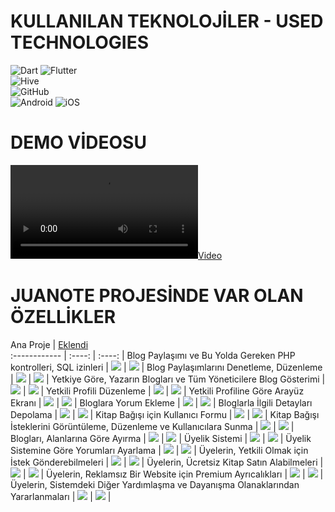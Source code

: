 # KULLANILAN TEKNOLOJİLER - USED ​​TECHNOLOGIES
![Dart](https://img.shields.io/badge/-Dart-333333?style=flat&logo=DART)
![Flutter](https://img.shields.io/badge/-Flutter-333333?style=flat&logo=Flutter)
<br>
![Hive](https://img.shields.io/badge/-hive-333333?style=flat&logo=hive)
<br>
![GitHub](https://img.shields.io/badge/-GitHub-333333?style=flat&logo=github)
<br>
![Android](https://img.shields.io/badge/-android-333333?style=flat&logo=Android)
![iOS](https://img.shields.io/badge/-ios-333333?style=flat&logo=iOS)


# DEMO VİDEOSU

[![Video](https://raw.githubusercontent.com/Enderjua/juanotes/main/juanotes-3.mp4)](https://raw.githubusercontent.com/Enderjua/juanotes/main/juanotes-3.mp4)

# JUANOTE PROJESİNDE VAR OLAN ÖZELLİKLER

Ana Proje | [Eklendi](https://github.com/gethugothemes/bookworm-light)  
:------------ |    :----:    |     :----:    |
Blog Paylaşımı ve Bu Yolda Gereken PHP kontrolleri, SQL izinleri                   | ![](https://demo.gethugothemes.com/icons/tick.png) | ![](https://demo.gethugothemes.com/icons/tick.png)                |
Blog Paylaşımlarını Denetleme, Düzenleme           | ![](https://demo.gethugothemes.com/icons/tick.png) | ![](https://demo.gethugothemes.com/icons/tick.png)                |
Yetkiye Göre, Yazarın Blogları ve Tüm Yöneticilere Blog Gösterimi                 | ![](https://demo.gethugothemes.com/icons/tick.png) | ![](https://demo.gethugothemes.com/icons/tick.png)                |
Yetkili Profili Düzenleme           | ![](https://demo.gethugothemes.com/icons/tick.png) | ![](https://demo.gethugothemes.com/icons/tick.png)                |
Yetkili Profiline Göre Arayüz Ekranı              | ![](https://demo.gethugothemes.com/icons/tick.png) | ![](https://demo.gethugothemes.com/icons/tick.png)                |
Bloglara Yorum Ekleme                        | ![](https://demo.gethugothemes.com/icons/tick.png) | ![](https://demo.gethugothemes.com/icons/tick.png)                |
Bloglarla İlgili Detayları Depolama    | ![](https://demo.gethugothemes.com/icons/tick.png) | ![](https://demo.gethugothemes.com/icons/tick.png)                |
Kitap Bağışı için Kullanıcı Formu                        | ![](https://demo.gethugothemes.com/icons/tick.png) | ![](https://demo.gethugothemes.com/icons/tick.png)                |
Kitap Bağışı İsteklerini Görüntüleme, Düzenleme ve Kullanıcılara Sunma                   | ![](https://demo.gethugothemes.com/icons/tick.png) | ![](https://demo.gethugothemes.com/icons/tick.png)                |
Blogları, Alanlarına Göre Ayırma                | ![](https://demo.gethugothemes.com/icons/tick.png) | ![](https://demo.gethugothemes.com/icons/tick.png)                |
Üyelik Sistemi                      | ![](https://demo.gethugothemes.com/icons/x.png)    | ![](https://demo.gethugothemes.com/icons/tick.png)    |
Üyelik Sistemine Göre Yorumları Ayarlama    | ![](https://demo.gethugothemes.com/icons/x.png)    | ![](https://demo.gethugothemes.com/icons/tick.png)    |
Üyelerin, Yetkili Olmak için İstek Gönderebilmeleri                    | ![](https://demo.gethugothemes.com/icons/x.png)    | ![](https://demo.gethugothemes.com/icons/tick.png)    |
Üyelerin, Ücretsiz Kitap Satın Alabilmeleri                    | ![](https://demo.gethugothemes.com/icons/x.png)    | ![](https://demo.gethugothemes.com/icons/tick.png)    |
Üyelerin, Reklamsız Bir Website için Premium Ayrıcalıkları                                       | ![](https://demo.gethugothemes.com/icons/x.png)    | ![](https://demo.gethugothemes.com/icons/tick.png) |
Üyelerin, Sistemdeki Diğer Yardımlaşma ve Dayanışma Olanaklarından Yararlanmaları                                        | ![](https://demo.gethugothemes.com/icons/x.png)    | ![](https://demo.gethugothemes.com/icons/tick.png) |

